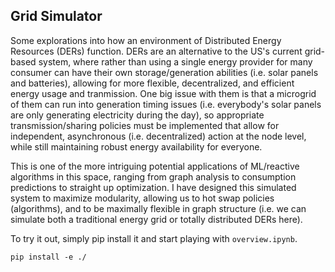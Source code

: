 ## Grid Simulator

Some explorations into how an environment of Distributed Energy Resources (DERs) function. DERs are an alternative to the US's current grid-based system, where rather than using a single energy provider for many consumer can have their own storage/generation abilities (i.e. solar panels and batteries), allowing for more flexible, decentralized, and efficient energy usage and tranmission. One big issue with them is that a microgrid of them can run into generation timing issues (i.e. everybody's solar panels are only generating electricity during the day), so appropriate transmission/sharing policies must be implemented that allow for independent, asynchronous (i.e. decentralized) action at the node level, while still maintaining robust energy availability for everyone.

This is one of the more intriguing potential applications of ML/reactive algorithms in this space, ranging from graph analysis to consumption predictions to straight up optimization. I have designed this simulated system to maximize modularity, allowing us to hot swap policies (algorithms), and to be maximally flexible in graph structure (i.e. we can simulate both a traditional energy grid or totally distributed DERs here).

To try it out, simply pip install it and start playing with ```overview.ipynb```.

```pip install -e ./```
